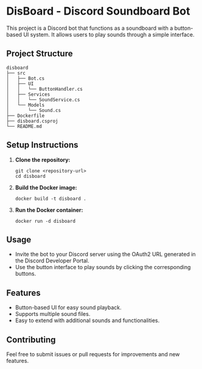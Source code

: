 # DisBoard - Discord Soundboard Bot

This project is a Discord bot that functions as a soundboard with a button-based UI system. It allows users to play sounds through a simple interface.

## Project Structure

```
disboard
├── src
│   ├── Bot.cs
│   ├── UI
│   │   └── ButtonHandler.cs
│   ├── Services
│   │   └── SoundService.cs
│   └── Models
│       └── Sound.cs
├── Dockerfile
├── disboard.csproj
└── README.md
```

## Setup Instructions

1. **Clone the repository:**
   ```
   git clone <repository-url>
   cd disboard
   ```

2. **Build the Docker image:**
   ```
   docker build -t disboard .
   ```

3. **Run the Docker container:**
   ```
   docker run -d disboard
   ```

## Usage

- Invite the bot to your Discord server using the OAuth2 URL generated in the Discord Developer Portal.
- Use the button interface to play sounds by clicking the corresponding buttons.

## Features

- Button-based UI for easy sound playback.
- Supports multiple sound files.
- Easy to extend with additional sounds and functionalities.

## Contributing

Feel free to submit issues or pull requests for improvements and new features.